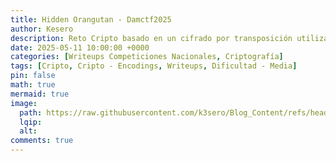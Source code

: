 ```yaml
---
title: Hidden Orangutan - Damctf2025
author: Kesero
description: Reto Cripto basado en un cifrado por transposición utilizando una partida de ajedrez
date: 2025-05-11 10:00:00 +0000
categories: [Writeups Competiciones Nacionales, Criptografía]
tags: [Cripto, Cripto - Encodings, Writeups, Dificultad - Media]
pin: false
math: true
mermaid: true
image:
  path: https://raw.githubusercontent.com/k3sero/Blog_Content/refs/heads/main/Competiciones_Internacionales_Writeups/2025/Damctf2025/Cripto/Hidden%20Orangutan/img/4.png
  lqip: 
  alt: 
comments: true
---
```

